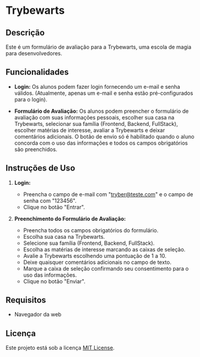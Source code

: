 # Trybewarts

## Descrição

Este é um formulário de avaliação para a Trybewarts, uma escola de magia para desenvolvedores.

## Funcionalidades

- **Login:** Os alunos podem fazer login fornecendo um e-mail e senha válidos. (Atualmente, apenas um e-mail e senha estão pré-configurados para o login).

- **Formulário de Avaliação:** Os alunos podem preencher o formulário de avaliação com suas informações pessoais, escolher sua casa na Trybewarts, selecionar sua família (Frontend, Backend, FullStack), escolher matérias de interesse, avaliar a Trybewarts e deixar comentários adicionais. O botão de envio só é habilitado quando o aluno concorda com o uso das informações e todos os campos obrigatórios são preenchidos.

## Instruções de Uso

1. **Login:**
   - Preencha o campo de e-mail com "tryber@teste.com" e o campo de senha com "123456".
   - Clique no botão "Entrar".

2. **Preenchimento do Formulário de Avaliação:**
   - Preencha todos os campos obrigatórios do formulário.
   - Escolha sua casa na Trybewarts.
   - Selecione sua família (Frontend, Backend, FullStack).
   - Escolha as matérias de interesse marcando as caixas de seleção.
   - Avalie a Trybewarts escolhendo uma pontuação de 1 a 10.
   - Deixe quaisquer comentários adicionais no campo de texto.
   - Marque a caixa de seleção confirmando seu consentimento para o uso das informações.
   - Clique no botão "Enviar".

## Requisitos

- Navegador da web

## Licença

Este projeto está sob a licença [MIT License](https://opensource.org/licenses/MIT).
